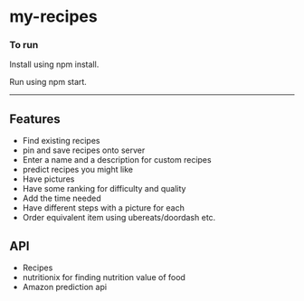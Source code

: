 # my-recipes

### To run
Install using npm install.

Run using npm start.

<hr/>

## Features

- Find existing recipes
- pin and save recipes onto server
- Enter a name and a description for custom recipes
- predict recipes you might like 
- Have pictures
- Have some ranking for difficulty and quality
- Add the time needed
- Have different steps with a picture for each
- Order equivalent item using ubereats/doordash etc.

## API
- Recipes
- nutritionix for finding nutrition value of food
- Amazon prediction api
